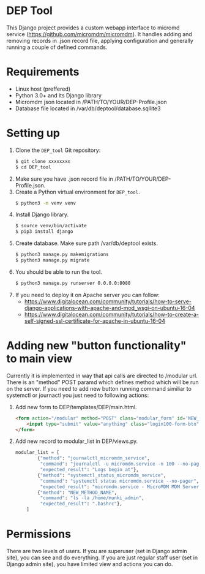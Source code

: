 DEP Tool
=================

This Django project provides a custom webapp interface to micromd service (https://github.com/micromdm/micromdm). It handles adding and removing records in .json record file, applying configuration and generally running a couple of defined commands.


Requirements
=================

* Linux host (preffered)
* Python 3.0+ and its Django library
* Micromdm json located in /PATH/TO/YOUR/DEP-Profile.json
* Database file located in /var/db/deptool/database.sqllite3


Setting up
=================

1. Clone the `DEP_tool` Git repository:
   ```bash
   $ git clone xxxxxxxx
   $ cd DEP_tool
   ```
2. Make sure you have .json record file in /PATH/TO/YOUR/DEP-Profile.json.
3. Create a Python virtual environment for `DEP_tool`.
   ```bash
   $ python3 -m venv venv
   ```
4. Install Django library.
   ```bash
   $ source venv/bin/activate
   $ pip3 install django
   ```
5. Create database. Make sure path /var/db/deptool exists.
   ```bash
   $ python3 manage.py makemigrations
   $ python3 manage.py migrate
   ```
6. You should be able to run the tool.
   ```bash
   $ python3 manage.py runserver 0.0.0.0:8080
   ``` 
7. If you need to deploy it on Apache server you can follow:
   * https://www.digitalocean.com/community/tutorials/how-to-serve-django-applications-with-apache-and-mod_wsgi-on-ubuntu-16-04
   * https://www.digitalocean.com/community/tutorials/how-to-create-a-self-signed-ssl-certificate-for-apache-in-ubuntu-16-04


Adding new "button functionality" to main view
=================

Currently it is implemented in way that api calls are directed to /modular url. There is an "method" POST paramd which defines method which will be run on the server. If you need to add new button running command similiar to systemctl or journactl you just need to following actions:

1. Add new form to DEP/templates/DEP/main.html.
   ```html
   <form action="/modular" method="POST" class="modular_form" id='NEW_METHOD_NAME'>
       <input type="submit" value="anything" class="login100-form-btn">
   </form>
   ```
2. Add new record to modular_list in DEP/views.py.
   ```python
   modular_list = [
           {"method": "journalctl_micromdm_service",
            "command": "journalctl -u micromdm.service -n 100 --no-pager",
            "expected_result": "Logs begin at"},
           {"method": "systemctl_status_micromdm_service",
            "command": "systemctl status micromdm.service --no-pager",
            "expected_result": "micromdm.service - MicroMDM MDM Server"},
           {"method": "NEW_METHOD_NAME",
            "command": "ls -la /home/munki_admin",
            "expected_result": ".bashrc"},
       ]
   ```

Permissions
=================

There are two levels of users. If you are superuser (set in Django admin site), you can see and do everything. If you are just regular staff user (set in Django admin site), you have limited view and actions you can do.